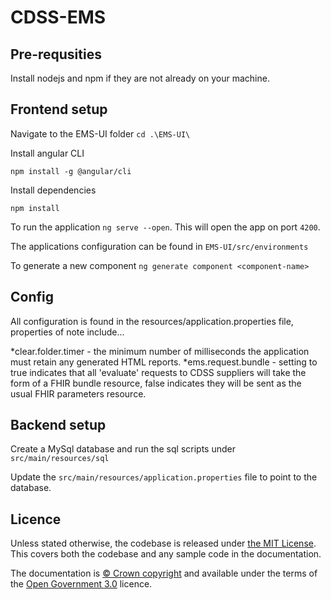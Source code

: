 # CDSS-EMS

## Pre-requsities

Install nodejs and npm if they are not already on your machine.

## Frontend setup

Navigate to the EMS-UI folder 
`cd .\EMS-UI\`

Install angular CLI

`npm install -g @angular/cli`

Install dependencies

`npm install`

To run the application `ng serve --open`. This will open the app on port `4200`.

The applications configuration can be found in `EMS-UI/src/environments`

To generate a new component `ng generate component <component-name>`

## Config
All configuration is found in the resources/application.properties file, properties of note include...

*clear.folder.timer - the minimum number of milliseconds the application must retain any generated HTML reports.
*ems.request.bundle - setting to true indicates that all 'evaluate' requests to CDSS suppliers will take the form of a FHIR bundle resource, false indicates they will be sent as the usual FHIR parameters resource.

## Backend setup

Create a MySql database and run the sql scripts under `src/main/resources/sql`

Update the `src/main/resources/application.properties` file to point to the database.

## Licence

Unless stated otherwise, the codebase is released under [the MIT License][mit].
This covers both the codebase and any sample code in the documentation.

The documentation is [© Crown copyright][copyright] and available under the terms
of the [Open Government 3.0][ogl] licence.

[rvm]: https://www.ruby-lang.org/en/documentation/installation/#managers
[bundler]: http://bundler.io/
[mit]: LICENCE
[copyright]: http://www.nationalarchives.gov.uk/information-management/re-using-public-sector-information/uk-government-licensing-framework/crown-copyright/
[ogl]: http://www.nationalarchives.gov.uk/doc/open-government-licence/version/3/
